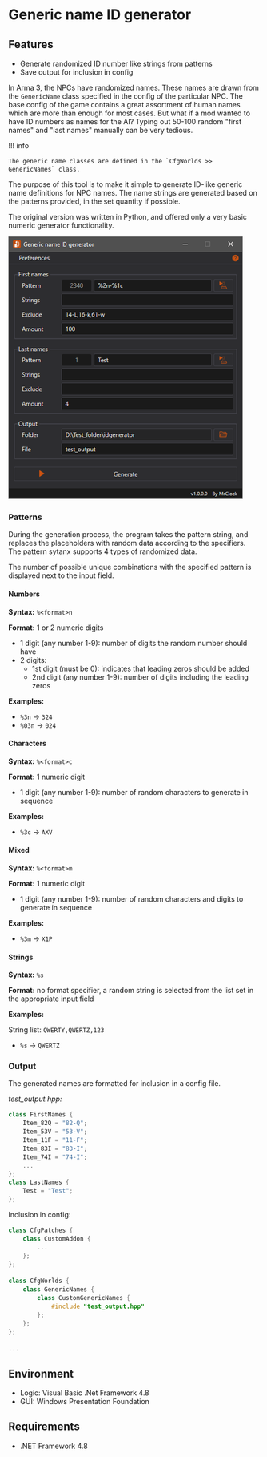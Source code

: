 # Generic name ID generator

## Features

* Generate randomized ID number like strings from patterns
* Save output for inclusion in config

In Arma 3, the NPCs have randomized names. These names are drawn from the `GenericName` class specified in the config of the particular NPC.
The base config of the game contains a great assortment of human names which are more than enough for most cases. But what if a mod wanted to have ID numbers as names for the AI?
Typing out 50-100 random "first names" and "last names" manually can be very tedious.

!!! info

	The generic name classes are defined in the `CfgWorlds >> GenericNames` class.

The purpose of this tool is to make it simple to generate ID-like generic name definitions for NPC names. The name strings are generated based on the patterns provided, in the set quantity if possible.

The original version was written in Python, and offered only a very basic numeric generator functionality.

![VB.Net Framework based generic name generator GUI](img/image_4_1.png)

### Patterns

During the generation process, the program takes the pattern string, and replaces the placeholders with random data according to the specifiers. The pattern sytanx supports 4 types of randomized data.

The number of possible unique combinations with the specified pattern is displayed next to the input field.

#### Numbers

**Syntax:** `%<format>n`

**Format:** 1 or 2 numeric digits

* 1 digit (any number 1-9): number of digits the random number should have
* 2 digits:
	* 1st digit (must be 0): indicates that leading zeros should be added
	* 2nd digit (any number 1-9): number of digits including the leading zeros
	
**Examples:**

* `%3n` -> `324`
* `%03n` -> `024`

#### Characters

**Syntax:** `%<format>c`

**Format:** 1 numeric digit

* 1 digit (any number 1-9): number of random characters to generate in sequence
	
**Examples:**

* `%3c` -> `AXV`

#### Mixed

**Syntax:** `%<format>m`

**Format:** 1 numeric digit

* 1 digit (any number 1-9): number of random characters and digits to generate in sequence
	
**Examples:**

* `%3m` -> `X1P`

#### Strings

**Syntax:** `%s`

**Format:** no format specifier, a random string is selected from the list set in the appropriate input field
	
**Examples:**

String list: `QWERTY,QWERTZ,123`

* `%s` -> `QWERTZ`

### Output

The generated names are formatted for inclusion in a config file.

*test_output.hpp:*
``` cpp
class FirstNames {
	Item_82Q = "82-Q";
	Item_53V = "53-V";
	Item_11F = "11-F";
	Item_83I = "83-I";
	Item_74I = "74-I";
	...
};
class LastNames {
	Test = "Test";
};
```

Inclusion in config:
``` cpp
class CfgPatches {
	class CustomAddon {
		...
	};
};

class CfgWorlds {
	class GenericNames {
		class CustomGenericNames {
			#include "test_output.hpp"
		};
	};
};

...
```

## Environment

* Logic:  Visual Basic .Net Framework 4.8
* GUI:    Windows Presentation Foundation

## Requirements

* .NET Framework 4.8